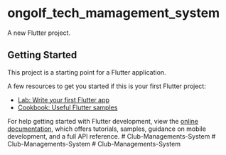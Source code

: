 # ongolf_tech_mamagement_system

A new Flutter project.

## Getting Started

This project is a starting point for a Flutter application.

A few resources to get you started if this is your first Flutter project:

- [Lab: Write your first Flutter app](https://docs.flutter.dev/get-started/codelab)
- [Cookbook: Useful Flutter samples](https://docs.flutter.dev/cookbook)

For help getting started with Flutter development, view the
[online documentation](https://docs.flutter.dev/), which offers tutorials,
samples, guidance on mobile development, and a full API reference.
#   C l u b - M a n a g e m e n t s - S y s t e m  
 #   C l u b - M a n a g e m e n t s - S y s t e m  
 #   C l u b - M a n a g e m e n t s - S y s t e m  
 